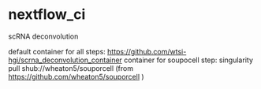 # nextflow_ci

scRNA deconvolution

default container for all steps:
https://github.com/wtsi-hgi/scrna_deconvolution_container
container for soupocell step:
singularity pull shub://wheaton5/souporcell
(from https://github.com/wheaton5/souporcell )